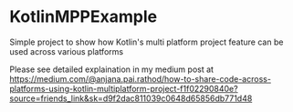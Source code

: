 # KotlinMPPExample
Simple project to show how Kotlin's multi platform project feature can be used across various platforms

Please see detailed explaination in my medium post at https://medium.com/@anjana.pai.rathod/how-to-share-code-across-platforms-using-kotlin-multiplatform-project-f1f02290840e?source=friends_link&sk=d9f2dac811039c0648d65856db771d48
